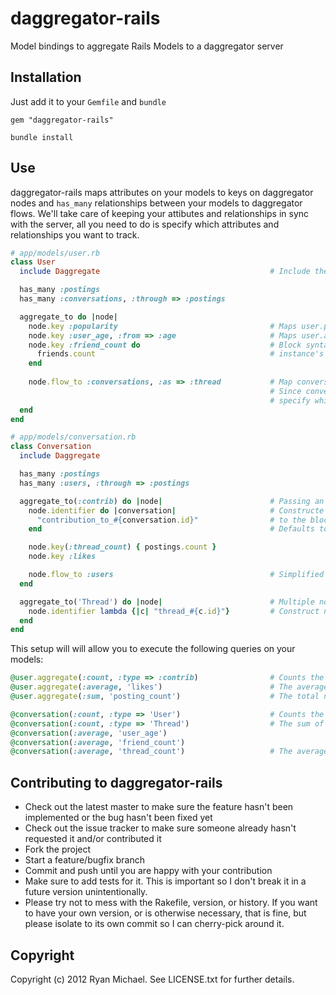 # daggregator-rails

Model bindings to aggregate Rails Models to a daggregator server

## Installation

Just add it to your `Gemfile` and `bundle`

    gem "daggregator-rails"

    bundle install

## Use

daggregator-rails maps attributes on your models to keys on daggregator
nodes and `has_many` relationships between your models to daggregator flows.
We'll take care of keeping your attibutes and relationships in sync with
the server, all you need to do is specify which attributes and relationships
you want to track.

``` ruby
# app/models/user.rb
class User
  include Daggregate                                      # Include the DSL

  has_many :postings
  has_many :conversations, :through => :postings

  aggregate_to do |node|
    node.key :popularity                                  # Maps user.popularity to nod[:popularity]
    node.key :user_age, :from => :age                     # Maps user.age to node[:user_age]
    node.key :friend_count do                             # Block syntax.  Assigns the result of executing the block in
      friends.count                                       # instance's scope to the key specified (friend_count)
    end
    
    node.flow_to :conversations, :as => :thread           # Map conversations relationship to flows
                                                          # Since converstions map to two nodes (see below), we must
                                                          # specify which node type we want to flow to
  end
end
```

``` ruby
# app/models/conversation.rb
class Conversation
  include Daggregate

  has_many :postings
  has_many :users, :through => :postings

  aggregate_to(:contrib) do |node|                        # Passing an argument adds a key {:type => :contrib} to the node. Defaults to class name
    node.identifier do |conversation|                     # Constructe node identifier a block. The model instance will be passed
      "contribution_to_#{conversation.id}"                # to the block.
    end                                                   # Defaults to the node type and instance id (ie Conversation_3984)

    node.key(:thread_count) { postings.count }
    node.key :likes

    node.flow_to :users                                   # Simplified flow syntax, since users only map to a single node per instance
  end

  aggregate_to('Thread') do |node|                        # Multiple nodes can be created, but they must have different types (:contribution != 'Thread')
    node.identifier lambda {|c| "thread_#{c.id}"}         # Construct node identifier using the passed lambda
  end
end
```
  
This setup will will allow you to execute the following queries on your models:

``` ruby
@user.aggregate(:count, :type => :contrib)                # Counts the number of conversations a user has contributed to
@user.aggregate(:average, 'likes')                        # The average number of 'likes' for conversations the user has contributed to
@user.aggregate(:sum, 'posting_count')                    # The total number of posts in conversations the user has contributed to

@conversation(:count, :type => 'User')                    # Counts the users who have contributed to the conversation
@conversation(:count, :type => 'Thread')                  # The sum of the number of conversations contributed to by all the conversation's contributors
@conversation(:average, 'user_age')
@conversation(:average, 'friend_count')                                    
@conversation(:average, 'thread_count')                   # The average number of postings for conversations which share a user with this one
```


## Contributing to daggregator-rails
 
* Check out the latest master to make sure the feature hasn't been implemented or the bug hasn't been fixed yet
* Check out the issue tracker to make sure someone already hasn't requested it and/or contributed it
* Fork the project
* Start a feature/bugfix branch
* Commit and push until you are happy with your contribution
* Make sure to add tests for it. This is important so I don't break it in a future version unintentionally.
* Please try not to mess with the Rakefile, version, or history. If you want to have your own version, or is otherwise necessary, that is fine, but please isolate to its own commit so I can cherry-pick around it.

## Copyright

Copyright (c) 2012 Ryan Michael. See LICENSE.txt for
further details.

